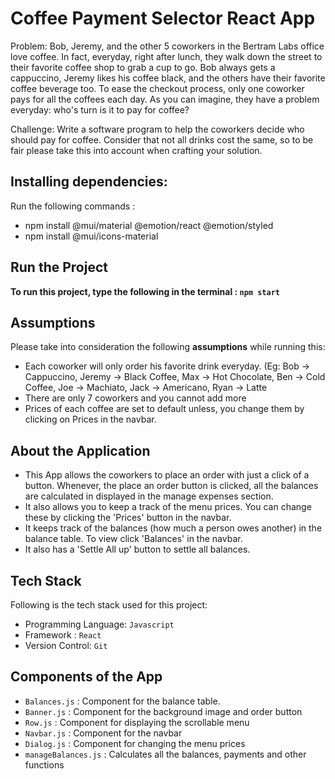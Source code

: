 # Coffee Payment Selector React App

Problem: Bob, Jeremy, and the other 5 coworkers in the Bertram Labs office love coffee. In fact, everyday, right after lunch, they walk down the street to their favorite coffee shop to grab a cup to go. Bob always gets a cappuccino, Jeremy likes his coffee black, and the others have their favorite coffee beverage too. To ease the checkout process, only one coworker pays for all the coffees each day. As you can imagine, they have a problem everyday: who's turn is it to pay for coffee? 

Challenge: Write a software program to help the coworkers decide who should pay for coffee. Consider that not all drinks cost the same, so to be fair please take this into account when crafting your solution. 

## Installing dependencies: 
Run the following commands : 
* npm install @mui/material @emotion/react @emotion/styled
* npm install @mui/icons-material

## Run the Project

 **To run this project, type the following in the terminal : `npm start`** 

## Assumptions 
Please take into consideration the following **assumptions** while running this: 
 * Each coworker will only order his favorite drink everyday. (Eg: Bob -> Cappuccino, Jeremy -> Black Coffee, Max -> Hot Chocolate, Ben -> Cold Coffee, Joe -> Machiato, Jack -> Americano, Ryan -> Latte
 * There are only 7 coworkers and you cannot add more
 * Prices of each coffee are set to default unless, you change them by clicking on Prices in the navbar. 

## About the Application
  * This App allows the coworkers to place an order with just a click of a button. Whenever, the place an order button is clicked, all the balances are calculated in displayed in the manage expenses section.
  * It also allows you to keep a track of the menu prices. You can change these by clicking the 'Prices' button in the navbar.
  * It keeps track of the balances (how much a person owes another) in the balance table. To view click 'Balances' in the navbar.
  * It also has a 'Settle All up' button to settle all balances. 


## Tech Stack
Following is the tech stack used for this project: 
  * Programming Language: `Javascript`
  * Framework : `React`
  * Version Control: `Git`

## Components of the App
  * `Balances.js` : Component for the balance table.
  * `Banner.js` : Component for the background image and order button
  * `Row.js` : Component for displaying the scrollable menu
  * `Navbar.js` : Component for the navbar
  * `Dialog.js` : Component for changing the menu prices
  * `manageBalances.js` : Calculates all the balances, payments and other functions

